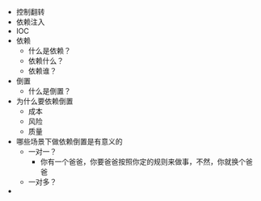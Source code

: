 - 控制翻转
- 依赖注入
- IOC
- 依赖
	- 什么是依赖？
	- 依赖什么？
	- 依赖谁？
- 倒置
	- 什么是倒置？
- 为什么要依赖倒置
	- 成本
	- 风险
	- 质量
- 哪些场景下做依赖倒置是有意义的
	- 一对一？
		- 你有一个爸爸，你要爸爸按照你定的规则来做事，不然，你就换个爸爸
	- 一对多？
-